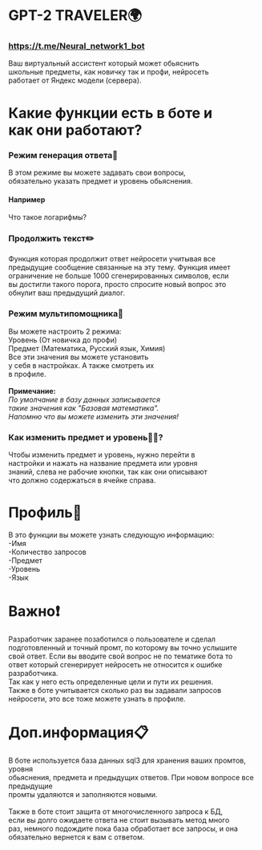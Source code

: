# GPT-2 TRAVELER🌍
### https://t.me/Neural_network1_bot <br>
Ваш виртуальный ассистент который может обьяснить <br>
школьные предметы, как новичку так и профи, нейросеть <br>
работает от Яндекс модели (сервера).
# Какие функции есть в боте и <br> как они работают?
### Режим генерация ответа🔮
В этом режиме вы можете задавать свои вопросы, <br> 
обязательно указать предмет и уровень обьяснения.<br> 
#### Например 
Что такое логарифмы?
### Продолжить текст✏️
Функция которая продолжит ответ нейросети учитывая все <br> 
предыдущие сообщение связанные на эту тему. Функция имеет <br> 
ограничение не больше 1000 сгенерированных символов, если <br> 
вы достигли такого порога, просто спросите новый вопрос это <br> 
обнулит ваш предыдущий диалог.
### Режим мультипомощника🤖
Вы можете настроить 2 режима:<br>
Уровень (От новичка до профи)<br>
Предмет (Математика, Русский язык, Химия)<br>
Все эти значения вы можете установить <br>
у себя в настройках. А также смотреть их<br>
в профиле.<br> <br>
**Примечание:<br>**
_По умолчание в базу данных записывается<br>
такие значения как "Базовая математика".<br>
Напомню что вы можете изменить эти значения!<br>_
### Как изменить предмет и уровень🤷‍♂️?<br>
Чтобы изменить предмет и уровень, нужно перейти в<br>
настройки и нажать на название предмета или уровня<br>
знаний, слева не рабочие кнопки, так как они описывают<br>
что должно содержаться в ячейке справа.<br>
# Профиль👤
В это функции вы можете узнать следующую информацию:<br> 
-Имя<br> 
-Количество запросов<br> 
-Предмет<br>
-Уровень<br>
-Язык <br>
# Важно❗
️Разработчик заранее позаботился о пользователе и сделал <br> 
подготовленный и точный промт, по которому вы точно услышите <br> 
свой ответ. Если вы вводите свой вопрос не по тематике бота то <br> 
ответ который сгенерирует нейросеть не относится к ошибке разработчика.  
Так как у него есть определенные цели и пути их решения. <br>
Также в боте учитывается сколько раз вы задавали запросов <br>
нейросети, это все тоже можете узнать в профиле.
# Доп.информация📋
В боте используется база данных sql3 для хранения ваших промтов, уровня<br> 
обьяснения, предмета и предыдущих ответов. При новом вопросе все предыдущие <br>
промты удаляются и заполняются новыми.<br><br>
Также в боте стоит защита от многочисленного запроса к БД,<br>
если вы долго ожидаете ответа не стоит вызывать метод много <br>
раз, немного подождите пока база обработает все запросы, и она<br>
обязательно вернется к вам с ответом.<br>
